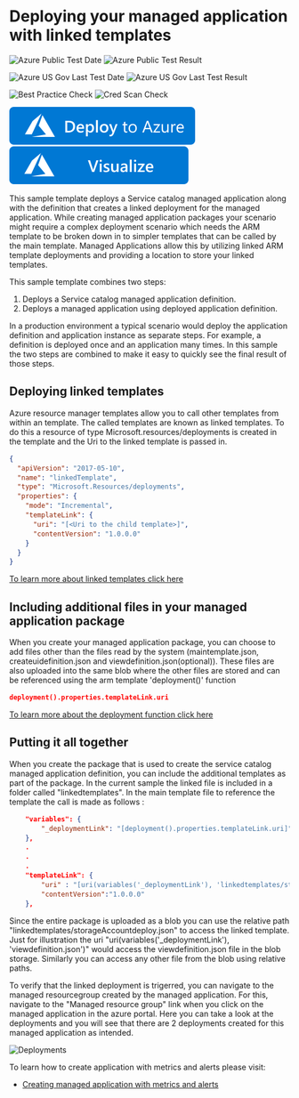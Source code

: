 # Deploying your managed application with linked templates

![Azure Public Test Date](https://azurequickstartsservice.blob.core.windows.net/badges/101-managed-application-with-linked-templates/PublicLastTestDate.svg)
![Azure Public Test Result](https://azurequickstartsservice.blob.core.windows.net/badges/101-managed-application-with-linked-templates/PublicDeployment.svg)

![Azure US Gov Last Test Date](https://azurequickstartsservice.blob.core.windows.net/badges/101-managed-application-with-linked-templates/FairfaxLastTestDate.svg)
![Azure US Gov Last Test Result](https://azurequickstartsservice.blob.core.windows.net/badges/101-managed-application-with-linked-templates/FairfaxDeployment.svg)
  
![Best Practice Check](https://azurequickstartsservice.blob.core.windows.net/badges/101-managed-application-with-linked-templates/BestPracticeResult.svg)
![Cred Scan Check](https://azurequickstartsservice.blob.core.windows.net/badges/101-managed-application-with-linked-templates/CredScanResult.svg)
  
  
[![Deploy To Azure](https://raw.githubusercontent.com/Azure/azure-quickstart-templates/master/1-CONTRIBUTION-GUIDE/images/deploytoazure.svg?sanitize=true)](https://portal.azure.com/#create/Microsoft.Template/uri/https%3A%2F%2Fraw.githubusercontent.com%2FAzure%2Fazure-quickstart-templates%2Fmaster%2F101-managed-application-with-linked-templates%2Fazuredeploy.json)
[![Visualize](https://raw.githubusercontent.com/Azure/azure-quickstart-templates/master/1-CONTRIBUTION-GUIDE/images/visualizebutton.svg?sanitize=true)](http://armviz.io/#/?load=https%3A%2F%2Fraw.githubusercontent.com%2FAzure%2Fazure-quickstart-templates%2Fmaster%2F101-managed-application-with-linked-templates%2Fazuredeploy.json)

This sample template deploys a Service catalog managed application along with
the definition that creates a linked deployment for the managed application.
While creating managed application packages your scenario might require a
complex deployment scenario which needs the ARM template to be broken down in to
simpler templates that can be called by the main template. Managed Applications
allow this by utilizing linked ARM template deployments and providing a location
to store your linked templates.

This sample template combines two steps:

1. Deploys a Service catalog managed application definition.
2. Deploys a managed application using deployed application definition.

In a production environment a typical scenario would deploy the application
definition and application instance as separate steps. For example, a definition
is deployed once and an application many times. In this sample the two steps are
combined to make it easy to quickly see the final result of those steps.

## Deploying linked templates

Azure resource manager templates allow you to call other templates from within
an template. The called templates are known as linked templates. To do this a
resource of type Microsoft.resources/deployments is created in the template and
the Uri to the linked template is passed in.

```json
{
  "apiVersion": "2017-05-10",
  "name": "linkedTemplate",
  "type": "Microsoft.Resources/deployments",
  "properties": {
    "mode": "Incremental",
    "templateLink": {
      "uri": "[<Uri to the child template>]",
      "contentVersion": "1.0.0.0"
    }
  }
}
```

[To learn more about linked templates click here](https://docs.microsoft.com/en-us/azure/azure-resource-manager/templates/linked-templates)

## Including additional files in your managed application package

When you create your managed application package, you can choose to add files
other than the files read by the system (maintemplate.json,
createuidefinition.json and viewdefinition.json(optional)). These files are also
uploaded into the same blob where the other files are stored and can be
referenced using the arm template 'deployment()' function

```json
deployment().properties.templateLink.uri
```

[To learn more about the deployment function click here](https://docs.microsoft.com/en-us/azure/azure-resource-manager/templates/template-functions-deployment)

## Putting it all together

When you create the package that is used to create the service catalog managed
application definition, you can include the additional templates as part of the
package. In the current sample the linked file is included in a folder called
"linkedtemplates". In the main template file to reference the template the call
is made as follows :

```json
    "variables": {
        "_deploymentLink": "[deployment().properties.templateLink.uri]"
    },
    .
    .
    .
    "templateLink": {
        "uri" : "[uri(variables('_deploymentLink'), 'linkedtemplates/storageAccountdeploy.json')]",
        "contentVersion":"1.0.0.0"
    },
```

Since the entire package is uploaded as a blob you can use the relative path
"linkedtemplates/storageAccountdeploy.json" to access the linked template. Just
for illustration the uri "uri(variables('\_deploymentLink'),
'viewdefinition.json')" would access the viewdefinition.json file in the blob
storage. Similarly you can access any other file from the blob using relative
paths.

To verify that the linked deployment is trigerred, you can navigate to the
managed resourcegroup created by the managed application. For this, navigate to
the "Managed resource group" link when you click on the managed application in
the azure portal. Here you can take a look at the deployments and you will see
that there are 2 deployments created for this managed application as intended.

![Deployments](images/linkeddeployments.png)

To learn how to create application with metrics and alerts please visit:

- [Creating managed application with metrics and alerts](https://github.com/Azure/azure-quickstart-templates/tree/master/101-managed-application-with-metrics-and-alerts)
